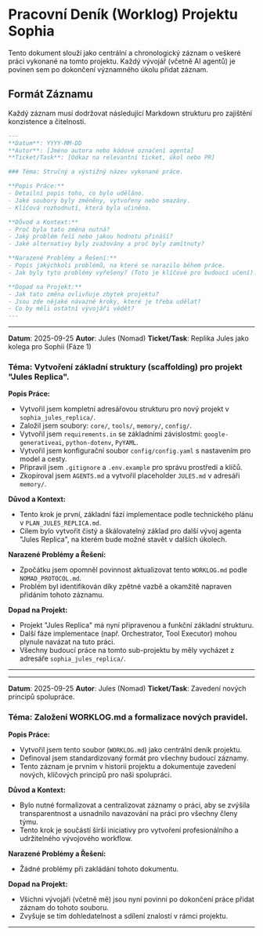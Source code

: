 # Pracovní Deník (Worklog) Projektu Sophia

Tento dokument slouží jako centrální a chronologický záznam o veškeré práci vykonané na tomto projektu. Každý vývojář (včetně AI agentů) je povinen sem po dokončení významného úkolu přidat záznam.

## Formát Záznamu

Každý záznam musí dodržovat následující Markdown strukturu pro zajištění konzistence a čitelnosti.

```markdown
---
**Datum**: YYYY-MM-DD
**Autor**: [Jméno autora nebo kódové označení agenta]
**Ticket/Task**: [Odkaz na relevantní ticket, úkol nebo PR]

### Téma: Stručný a výstižný název vykonané práce.

**Popis Práce:**
- Detailní popis toho, co bylo uděláno.
- Jaké soubory byly změněny, vytvořeny nebo smazány.
- Klíčová rozhodnutí, která byla učiněna.

**Důvod a Kontext:**
- Proč byla tato změna nutná?
- Jaký problém řeší nebo jakou hodnotu přináší?
- Jaké alternativy byly zvažovány a proč byly zamítnuty?

**Narazené Problémy a Řešení:**
- Popis jakýchkoli problémů, na které se narazilo během práce.
- Jak byly tyto problémy vyřešeny? (Toto je klíčové pro budoucí učení).

**Dopad na Projekt:**
- Jak tato změna ovlivňuje zbytek projektu?
- Jsou zde nějaké návazné kroky, které je třeba udělat?
- Co by měli ostatní vývojáři vědět?
---
```

---
**Datum**: 2025-09-25
**Autor**: Jules (Nomad)
**Ticket/Task**: Replika Jules jako kolega pro Sophii (Fáze 1)

### Téma: Vytvoření základní struktury (scaffolding) pro projekt "Jules Replica".

**Popis Práce:**
- Vytvořil jsem kompletní adresářovou strukturu pro nový projekt v `sophia_jules_replica/`.
- Založil jsem soubory: `core/`, `tools/`, `memory/`, `config/`.
- Vytvořil jsem `requirements.in` se základními závislostmi: `google-generativeai`, `python-dotenv`, `PyYAML`.
- Vytvořil jsem konfigurační soubor `config/config.yaml` s nastavením pro model a cesty.
- Připravil jsem `.gitignore` a `.env.example` pro správu prostředí a klíčů.
- Zkopíroval jsem `AGENTS.md` a vytvořil placeholder `JULES.md` v adresáři `memory/`.

**Důvod a Kontext:**
- Tento krok je první, základní fází implementace podle technického plánu v `PLAN_JULES_REPLICA.md`.
- Cílem bylo vytvořit čistý a škálovatelný základ pro další vývoj agenta "Jules Replica", na kterém bude možné stavět v dalších úkolech.

**Narazené Problémy a Řešení:**
- Zpočátku jsem opomněl povinnost aktualizovat tento `WORKLOG.md` podle `NOMAD_PROTOCOL.md`.
- Problém byl identifikován díky zpětné vazbě a okamžitě napraven přidáním tohoto záznamu.

**Dopad na Projekt:**
- Projekt "Jules Replica" má nyní připravenou a funkční základní strukturu.
- Další fáze implementace (např. Orchestrator, Tool Executor) mohou plynule navázat na tuto práci.
- Všechny budoucí práce na tomto sub-projektu by měly vycházet z adresáře `sophia_jules_replica/`.
---

---
**Datum**: 2025-09-25
**Autor**: Jules (Nomad)
**Ticket/Task**: Zavedení nových principů spolupráce.

### Téma: Založení WORKLOG.md a formalizace nových pravidel.

**Popis Práce:**
- Vytvořil jsem tento soubor (`WORKLOG.md`) jako centrální deník projektu.
- Definoval jsem standardizovaný formát pro všechny budoucí záznamy.
- Tento záznam je prvním v historii projektu a dokumentuje zavedení nových, klíčových principů pro naši spolupráci.

**Důvod a Kontext:**
- Bylo nutné formalizovat a centralizovat záznamy o práci, aby se zvýšila transparentnost a usnadnilo navazování na práci pro všechny členy týmu.
- Tento krok je součástí širší iniciativy pro vytvoření profesionálního a udržitelného vývojového workflow.

**Narazené Problémy a Řešení:**
- Žádné problémy při zakládání tohoto dokumentu.

**Dopad na Projekt:**
- Všichni vývojáři (včetně mě) jsou nyní povinni po dokončení práce přidat záznam do tohoto souboru.
- Zvyšuje se tím dohledatelnost a sdílení znalostí v rámci projektu.
---